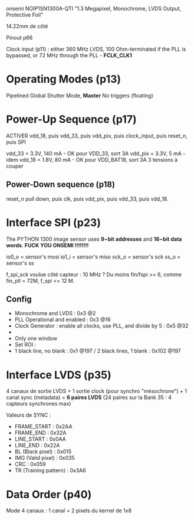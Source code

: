 onsemi
NOIP1SN1300A-QTI
"1.3 Megapixel, Monochrome, LVDS Output, Protective Foil"

14.22mm de côté

Pinout p66

Clock input (p11) : either 360 MHz LVDS, 100 Ohm-terminated if the PLL is bypassed, or 72 MHz through the PLL - **FCLK_CLK1**

# Operating Modes (p13)

Pipelined Global Shutter Mode, **Master** 
No triggers (floating)
# Power-Up Sequence (p17)

ACTIVER vdd_18, puis vdd_33, puis vdd_pix, puis clock_input, puis reset_n, puis SPI

vdd_33 = 3.3V, 140 mA - OK pour VDD_33, sort 3A
vdd_pix = 3.3V, 5 mA - idem
vdd_18 = 1.8V, 80 mA - OK pour VDD_BAT18, sort 3A
3 tensions à couper

## Power-Down sequence (p18)

reset_n pull down, puis clk, puis vdd_pix, puis vdd_33, puis vdd_18.
# Interface SPI (p23)

The PYTHON 1300 image sensor uses **9−bit addresses** and **16−bit data words**.
**FUCK YOU ONSEMI !!!!!!!!**

io0_o = sensor's mosi
io1_i = sensor's miso
sck_o = sensor's sck
ss_o = sensor's ss

f_spi_sck voulue côté capteur : 10 MHz ?
Du moins fin/fspi >= 6, comme fin_pll = 72M, f_spi <= 12 M.
## Config

- Monochrome and LVDS : 0x3 @2
- PLL Operational and enabled : 0x3 @16
- Clock Generator : enable all clocks, use PLL, and divide by 5 : 0x5 @32
- 
- Only one window
- Set ROI : 
- 1 black line, no blank : 0x1 @197 / 2 black lines, 1 blank : 0x102 @197

# Interface LVDS (p35)

4 canaux de sortie LVDS + 1 sortie clock (pour synchro "mésochrone") + 1 canal sync (metadata) = **6 paires LVDS** (24 paires sur la Bank 35 : 4 capteurs synchrones max)

Valeurs de SYNC : 
- FRAME_START : 0x2AA
- FRAME_END : 0x32A
- LINE_START : 0x0AA
- LINE_END : 0x22A
- BL (Black pixel) : 0x015 
- IMG (Valid pixel) : 0x035
- CRC : 0x059
- TR (Training pattern) : 0x3A6

# Data Order (p40)

Mode 4 canaux : 1 canal = 2 pixels du kernel de 1x8
